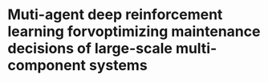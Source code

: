 # Muti-agent deep reinforcement learning forvoptimizing maintenance decisions of large-scale multi-component systems
